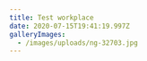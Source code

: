 ```yaml
---
title: Test workplace
date: 2020-07-15T19:41:19.997Z
galleryImages:
  - /images/uploads/ng-32703.jpg
---
```

